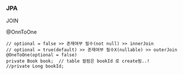 ### JPA

JOIN

@OnnToOne

    // optional = false >> 존재여부 필수(not null) >> innerJoin
    // optional = true(default) >> 존재여부 필수X(nullable) >> outerJoin
    @OneToOne(optional = false)
    private Book book;  // table 컬럼은 bookId 로 create됨..!
    //private Long bookId;